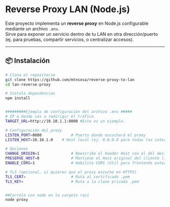 # Reverse Proxy LAN (Node.js)

Este proyecto implementa un **reverse proxy** en Node.js configurable mediante un archivo `.env`.  
Sirve para exponer un servicio dentro de tu LAN en otra dirección/puerto (ej. para pruebas, compartir servicios, o centralizar accesos).

---

## 📦 Instalación

```bash
# Clona el repositorio
git clone https://github.com/mtnsosa/reverse-proxy-to-lan
cd lan-reverse-proxy

# Instala dependencias
npm install


#########Ejemplo de configuracion del archivo .env #####
# IP a donde vas a redirigir el tráfico
TARGET_URL=http://10.10.1.1:8000 #Este es un ejemplo.

# Configuración del proxy
LISTEN_PORT=8080             # Puerto donde escuchará el proxy
LISTEN_HOST=10.10.1.0    # Host local (ej. 0.0.0.0 para todas las interfaces)

# Opciones
CHANGE_ORIGIN=1              # Reescribe el header Host con el del destino
PRESERVE_HOST=0              # Mantiene el Host original del cliente (ignora CHANGE_ORIGIN)
ENABLE_CORS=1                # Habilita CORS (útil para frontends externos)

# TLS (opcional, si quieres que el proxy escuche en HTTPS)
TLS_CERT=                    # Ruta al certificado .pem
TLS_KEY=                     # Ruta a la clave privada .pem


##Correlo con node en la carpeta razi
node proxy